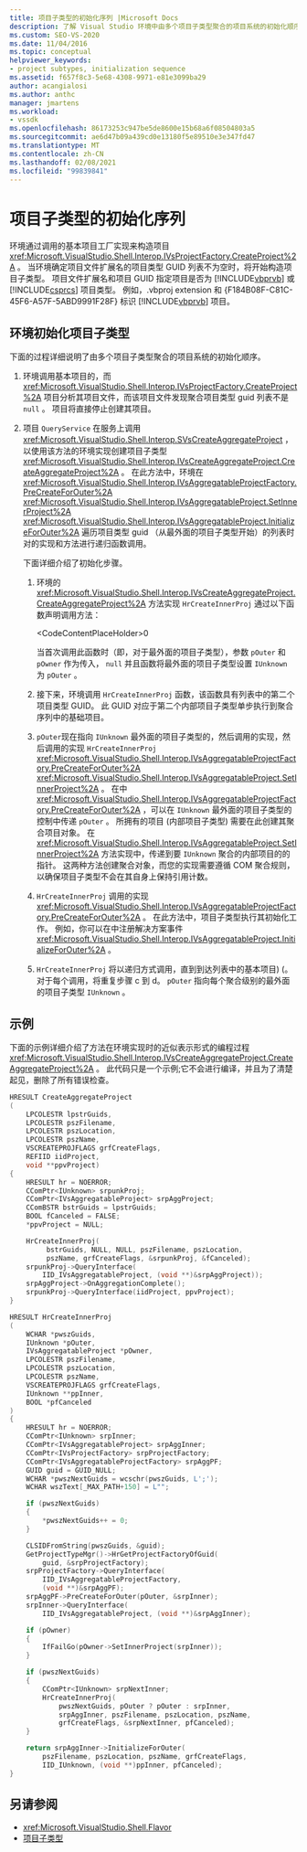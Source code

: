 ```yaml
---
title: 项目子类型的初始化序列 |Microsoft Docs
description: 了解 Visual Studio 环境中由多个项目子类型聚合的项目系统的初始化顺序。
ms.custom: SEO-VS-2020
ms.date: 11/04/2016
ms.topic: conceptual
helpviewer_keywords:
- project subtypes, initialization sequence
ms.assetid: f657f8c3-5e68-4308-9971-e81e3099ba29
author: acangialosi
ms.author: anthc
manager: jmartens
ms.workload:
- vssdk
ms.openlocfilehash: 86173253c947be5de8600e15b68a6f08504803a5
ms.sourcegitcommit: ae6d47b09a439cd0e13180f5e89510e3e347fd47
ms.translationtype: MT
ms.contentlocale: zh-CN
ms.lasthandoff: 02/08/2021
ms.locfileid: "99839841"
---
```

# <a name="initialization-sequence-of-project-subtypes"></a>项目子类型的初始化序列
环境通过调用的基本项目工厂实现来构造项目 <xref:Microsoft.VisualStudio.Shell.Interop.IVsProjectFactory.CreateProject%2A> 。 当环境确定项目文件扩展名的项目类型 GUID 列表不为空时，将开始构造项目子类型。 项目文件扩展名和项目 GUID 指定项目是否为 [!INCLUDE[vbprvb](../../code-quality/includes/vbprvb_md.md)] 或 [!INCLUDE[csprcs](../../data-tools/includes/csprcs_md.md)] 项目类型。 例如，.vbproj extension 和 {F184B08F-C81C-45F6-A57F-5ABD9991F28F} 标识 [!INCLUDE[vbprvb](../../code-quality/includes/vbprvb_md.md)] 项目。

## <a name="environments-initialization-of-project-subtypes"></a>环境初始化项目子类型
 下面的过程详细说明了由多个项目子类型聚合的项目系统的初始化顺序。

1. 环境调用基本项目的，而 <xref:Microsoft.VisualStudio.Shell.Interop.IVsProjectFactory.CreateProject%2A> 项目分析其项目文件，而该项目文件发现聚合项目类型 guid 列表不是 `null` 。 项目将直接停止创建其项目。

2. 项目 `QueryService` 在服务上调用 <xref:Microsoft.VisualStudio.Shell.Interop.SVsCreateAggregateProject> ，以使用该方法的环境实现创建项目子类型 <xref:Microsoft.VisualStudio.Shell.Interop.IVsCreateAggregateProject.CreateAggregateProject%2A> 。 在此方法中，环境在 <xref:Microsoft.VisualStudio.Shell.Interop.IVsAggregatableProjectFactory.PreCreateForOuter%2A> <xref:Microsoft.VisualStudio.Shell.Interop.IVsAggregatableProject.SetInnerProject%2A> <xref:Microsoft.VisualStudio.Shell.Interop.IVsAggregatableProject.InitializeForOuter%2A> 遍历项目类型 guid （从最外面的项目子类型开始）的列表时对的实现和方法进行递归函数调用。

     下面详细介绍了初始化步骤。

    1. 环境的 <xref:Microsoft.VisualStudio.Shell.Interop.IVsCreateAggregateProject.CreateAggregateProject%2A> 方法实现 `HrCreateInnerProj` 通过以下函数声明调用方法：

         \<CodeContentPlaceHolder>0</CodeContentPlaceHolder>

         当首次调用此函数时（即，对于最外面的项目子类型），参数 `pOuter` 和 `pOwner` 作为传入， `null` 并且函数将最外面的项目子类型设置 `IUnknown` 为 `pOuter` 。

    2. 接下来，环境调用 `HrCreateInnerProj` 函数，该函数具有列表中的第二个项目类型 GUID。 此 GUID 对应于第二个内部项目子类型单步执行到聚合序列中的基础项目。

    3. `pOuter`现在指向 `IUnknown` 最外面的项目子类型的，然后调用的实现，然后调用的实现 `HrCreateInnerProj` <xref:Microsoft.VisualStudio.Shell.Interop.IVsAggregatableProjectFactory.PreCreateForOuter%2A> <xref:Microsoft.VisualStudio.Shell.Interop.IVsAggregatableProject.SetInnerProject%2A> 。 在中 <xref:Microsoft.VisualStudio.Shell.Interop.IVsAggregatableProjectFactory.PreCreateForOuter%2A> ，可以在 `IUnknown` 最外面的项目子类型的控制中传递 `pOuter` 。 所拥有的项目 (内部项目子类型) 需要在此创建其聚合项目对象。 在 <xref:Microsoft.VisualStudio.Shell.Interop.IVsAggregatableProject.SetInnerProject%2A> 方法实现中，传递到要 `IUnknown` 聚合的内部项目的的指针。 这两种方法创建聚合对象，而您的实现需要遵循 COM 聚合规则，以确保项目子类型不会在其自身上保持引用计数。

    4. `HrCreateInnerProj` 调用的实现 <xref:Microsoft.VisualStudio.Shell.Interop.IVsAggregatableProjectFactory.PreCreateForOuter%2A> 。 在此方法中，项目子类型执行其初始化工作。 例如，你可以在中注册解决方案事件 <xref:Microsoft.VisualStudio.Shell.Interop.IVsAggregatableProject.InitializeForOuter%2A> 。

    5. `HrCreateInnerProj` 将以递归方式调用，直到到达列表中的基本项目)  (。 对于每个调用，将重复步骤 c 到 d。 `pOuter` 指向每个聚合级别的最外面的项目子类型 `IUnknown` 。

## <a name="example"></a>示例

下面的示例详细介绍了方法在环境实现时的近似表示形式的编程过程 <xref:Microsoft.VisualStudio.Shell.Interop.IVsCreateAggregateProject.CreateAggregateProject%2A> 。 此代码只是一个示例;它不会进行编译，并且为了清楚起见，删除了所有错误检查。

```cpp
HRESULT CreateAggregateProject
(
    LPCOLESTR lpstrGuids,
    LPCOLESTR pszFilename,
    LPCOLESTR pszLocation,
    LPCOLESTR pszName,
    VSCREATEPROJFLAGS grfCreateFlags,
    REFIID iidProject,
    void **ppvProject)
{
    HRESULT hr = NOERROR;
    CComPtr<IUnknown> srpunkProj;
    CComPtr<IVsAggregatableProject> srpAggProject;
    CComBSTR bstrGuids = lpstrGuids;
    BOOL fCanceled = FALSE;
    *ppvProject = NULL;

    HrCreateInnerProj(
         bstrGuids, NULL, NULL, pszFilename, pszLocation,
         pszName, grfCreateFlags, &srpunkProj, &fCanceled);
    srpunkProj->QueryInterface(
        IID_IVsAggregatableProject, (void **)&srpAggProject));
    srpAggProject->OnAggregationComplete();
    srpunkProj->QueryInterface(iidProject, ppvProject);
}

HRESULT HrCreateInnerProj
(
    WCHAR *pwszGuids,
    IUnknown *pOuter,
    IVsAggregatableProject *pOwner,
    LPCOLESTR pszFilename,
    LPCOLESTR pszLocation,
    LPCOLESTR pszName,
    VSCREATEPROJFLAGS grfCreateFlags,
    IUnknown **ppInner,
    BOOL *pfCanceled
)
{
    HRESULT hr = NOERROR;
    CComPtr<IUnknown> srpInner;
    CComPtr<IVsAggregatableProject> srpAggInner;
    CComPtr<IVsProjectFactory> srpProjectFactory;
    CComPtr<IVsAggregatableProjectFactory> srpAggPF;
    GUID guid = GUID_NULL;
    WCHAR *pwszNextGuids = wcschr(pwszGuids, L';');
    WCHAR wszText[_MAX_PATH+150] = L"";

    if (pwszNextGuids)
    {
        *pwszNextGuids++ = 0;
    }

    CLSIDFromString(pwszGuids, &guid);
    GetProjectTypeMgr()->HrGetProjectFactoryOfGuid(
        guid, &srpProjectFactory);
    srpProjectFactory->QueryInterface(
        IID_IVsAggregatableProjectFactory,
        (void **)&srpAggPF);
    srpAggPF->PreCreateForOuter(pOuter, &srpInner);
    srpInner->QueryInterface(
        IID_IVsAggregatableProject, (void **)&srpAggInner);

    if (pOwner)
    {
        IfFailGo(pOwner->SetInnerProject(srpInner));
    }

    if (pwszNextGuids)
    {
        CComPtr<IUnknown> srpNextInner;
        HrCreateInnerProj(
            pwszNextGuids, pOuter ? pOuter : srpInner,
            srpAggInner, pszFilename, pszLocation, pszName,
            grfCreateFlags, &srpNextInner, pfCanceled);
    }

    return srpAggInner->InitializeForOuter(
        pszFilename, pszLocation, pszName, grfCreateFlags,
        IID_IUnknown, (void **)ppInner, pfCanceled);
}
```

## <a name="see-also"></a>另请参阅

- <xref:Microsoft.VisualStudio.Shell.Flavor>
- [项目子类型](../../extensibility/internals/project-subtypes.md)
